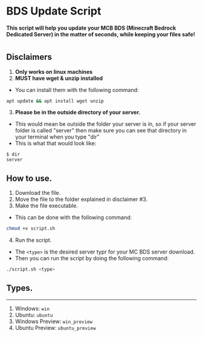 # BDS Update Script

**This script will help you update your MCB BDS (Minecraft Bedrock Dedicated Server) in the matter of seconds, while keeping your files safe!** 

#
## Disclaimers
1. **Only works on linux machines**
2. **MUST have wget & unzip installed**
- You can install them with the following command: 
```sh
apt update && apt install wget unzip
```
3. **Please be in the outside directory of your server.**
- This would mean be outside the folder your server is in, so if your server folder is called "server" then make sure you can see that directory in your terminal when you type "dir"
- This is what that would look like:
```
$ dir
server
```
## How to use.
1. Download the file.
2. Move the file to the folder explained in disclaimer #3.
3. Make the file executable.
- This can be done with the following command:
```sh
chmod +x script.sh
```
4. Run the script.
 - The `<type>` is the desired server typr for your MC BDS server download.
 - Then you can run the script by doing the following command:
```sh
./script.sh <type>
```

## Types. 
---
1. Windows: `win`
2. Ubuntu: `ubuntu`
3. Windows Preview: `win_preview`
4. Ubuntu Preview: `ubuntu_preview`
